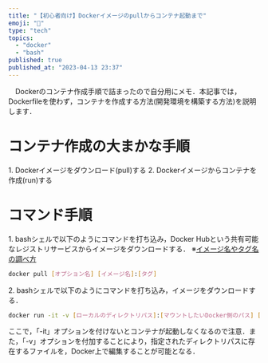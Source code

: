 ```yaml
---
title: "【初心者向け】Dockerイメージのpullからコンテナ起動まで"
emoji: "🐋"
type: "tech"
topics:
  - "docker"
  - "bash"
published: true
published_at: "2023-04-13 23:37"
---
```


　Dockerのコンテナ作成手順で詰まったので自分用にメモ．本記事では，Dockerfileを使わず，コンテナを作成する方法(開発環境を構築する方法)を説明します．
 
# コンテナ作成の大まかな手順
1\. Dockerイメージをダウンロード(pull)する
2\. Dockerイメージからコンテナを作成(run)する
# コマンド手順
1\. bashシェルで以下のようにコマンドを打ち込み，Docker Hubという共有可能なレジストリサービスからイメージをダウンロードする．
※[イメージ名やタグ名の調べ方](https://qiita.com/UKIUKI_ENGINEER/items/6744fa89d53bc542e348)
```bash
docker pull [オプション名] [イメージ名]:[タグ]
```
2\. bashシェルで以下のようにコマンドを打ち込み，イメージをダウンロードする．
```bash
docker run -it -v [ローカルのディレクトリパス]:[マウントしたいDocker側のパス] [イメージ名]:[タグ名] /bin/bash
```
ここで，「-it」オプションを付けないとコンテナが起動しなくなるので注意．また，「-v」オプションを付加することにより，指定されたディレクトリパスに存在するファイルを，Docker上で編集することが可能となる．



　